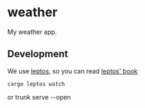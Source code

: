 # weather

My weather app.

## Development

We use [leptos](https://leptos.dev/), so you can read [leptos' book](https://leptos-rs.github.io/leptos)

	cargo leptos watch
or
	trunk serve --open